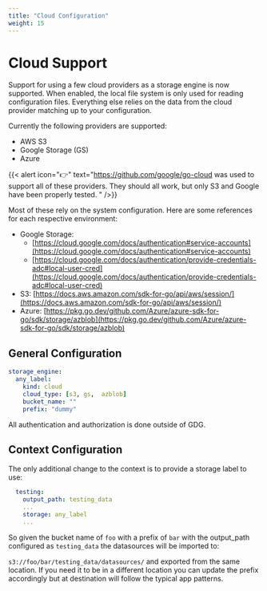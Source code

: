 ```yaml
---
title: "Cloud Configuration"
weight: 15
---
```


# Cloud Support

Support for using a few cloud providers as a storage engine is now supported.  When enabled, the local file system is only used for reading configuration files.  Everything else relies on the data from the cloud provider matching up to your configuration.

Currently the following providers are supported:

  - AWS S3
  - Google Storage (GS)
  - Azure

{{< alert icon="👉" text="https://github.com/google/go-cloud was used to support all of these providers.  They should all work, but only S3 and Google have been properly tested. " />}}

<!-- NOTE:  the [go-cloud](https://github.com/google/go-cloud) was used to support all of these providers.  They should all work, but only S3 and Google have been properly tested. -->

Most of these rely on the system configuration.  Here are some references for each respective environment:

  * Google Storage:  
    * [https://cloud.google.com/docs/authentication#service-accounts](https://cloud.google.com/docs/authentication#service-accounts)
    * [https://cloud.google.com/docs/authentication/provide-credentials-adc#local-user-cred](https://cloud.google.com/docs/authentication/provide-credentials-adc#local-user-cred)
  * S3: [https://docs.aws.amazon.com/sdk-for-go/api/aws/session/](https://docs.aws.amazon.com/sdk-for-go/api/aws/session/)
  * Azure: [https://pkg.go.dev/github.com/Azure/azure-sdk-for-go/sdk/storage/azblob](https://pkg.go.dev/github.com/Azure/azure-sdk-for-go/sdk/storage/azblob)


## General Configuration

```yaml
storage_engine:
  any_label:
    kind: cloud
    cloud_type: [s3, gs,  azblob]
    bucket_name: ""
    prefix: "dummy"
```

All authentication and authorization is done outside of GDG.  

## Context Configuration

The only additional change to the context is to provide a storage label to use:

```yaml 
  testing:
    output_path: testing_data
    ...
    storage: any_label
    ...
```

So given the bucket name of `foo` with a prefix of `bar` with the output_path configured as `testing_data` the datasources will be imported to:

`s3://foo/bar/testing_data/datasources/` and exported from the same location.  If you need it to be in a different location you can update the prefix accordingly but at destination will follow the typical app patterns.